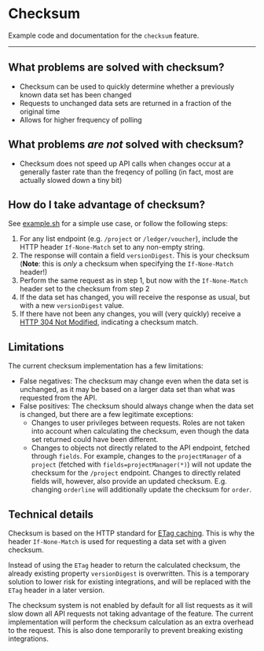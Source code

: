 # Checksum

Example code and documentation for the `checksum` feature.

---

## What problems are solved with checksum?

* Checksum can be used to quickly determine whether a previously known data set has been changed
* Requests to unchanged data sets are returned in a fraction of the original time
* Allows for higher frequency of polling

## What problems _are not_ solved with checksum?

* Checksum does not speed up API calls when changes occur at a generally faster rate than the freqency of polling (in fact, most are actually slowed down a tiny bit)

## How do I take advantage of checksum?

See [example.sh](./example.sh) for a simple use case, or follow the following steps:

1. For any list endpoint (e.g. `/project` or `/ledger/voucher`), include the HTTP header `If-None-Match` set to any non-empty string.
2. The response will contain a field `versionDigest`. This is your checksum (**Note**: this is _only_ a checksum when specifying the `If-None-Match` header!)
3. Perform the same request as in step 1, but now with the `If-None-Match` header set to the checksum from step 2
4. If the data set has changed, you will receive the response as usual, but with a new `versionDigest` value.
5. If there have not been any changes, you will (very quickly) receive a [HTTP 304 Not Modified](https://http.cat/304), indicating a checksum match.

## Limitations

The current checksum implementation has a few limitations:

* False negatives: The checksum may change even when the data set is unchanged, as it may be based on a larger data set than what was requested from the API.
* False positives: The checksum should always change when the data set is changed, but there are a few legitimate exceptions:
  * Changes to user privileges between requests. Roles are not taken into account when calculating the checksum, even though the data set returned could have been different.
  * Changes to objects not directly related to the API endpoint, fetched through `fields`. For example, changes to the `projectManager` of a `project` (fetched with `fields=projectManager(*)`) will not update the checksum for the `/project` endpoint. Changes to directly related fields will, however, also provide an updated checksum. E.g. changing `orderline` will additionally update the checksum for `order`.

## Technical details

Checksum is based on the HTTP standard for [ETag caching](https://en.wikipedia.org/wiki/HTTP_ETag). This is why the header `If-None-Match` is used for requesting a data set with a given checksum.

Instead of using the `ETag` header to return the calculated checksum, the already existing property `versionDigest` is overwritten. This is a temporary solution to lower risk for existing integrations, and will be replaced with the `ETag` header in a later version.

The checksum system is not enabled by default for all list requests as it will slow down all API requests not taking advantage of the feature. The current implementation will perform the checksum calculation as an extra overhead to the request. This is also done temporarily to prevent breaking existing integrations.
